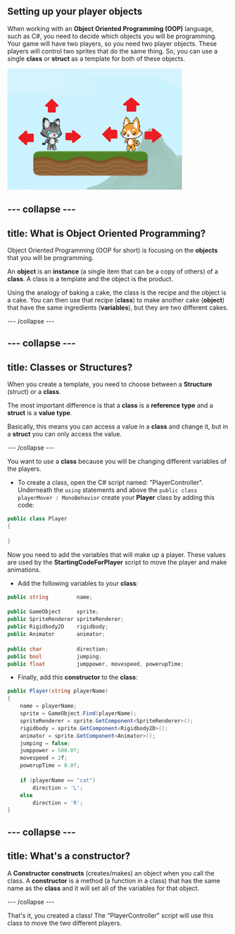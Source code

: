 ## Setting up your player objects

When working with an **Object Oriented Programming (OOP)** language, such as C#, you need to decide which objects you will be programming. Your game will have two players, so you need two player objects. These players will control two sprites that do the same thing. So, you can use a single **class** or **struct** as a template for both of these objects.

![](images/movement.png)

--- collapse ---
---
title: What is Object Oriented Programming?
---

Object Oriented Programming (OOP for short) is focusing on the **objects** that you will be programming. 

An **object** is an **instance** (a single item that can be a copy of others) of a **class**. A class is a template and the object is the product. 

Using the analogy of baking a cake, the class is the recipe and the object is a cake. You can then use that recipe (**class**) to make another cake (**object**) that have the same ingredients (**variables**), but they are two different cakes. 

--- /collapse ---

--- collapse ---
---
title: Classes or Structures?
---

When you create a template, you need to choose between a **Structure** (struct) or a **class**.

The most important difference is that a **class** is a **reference type** and a **struct** is a **value type**.

Basically, this means you can access a value in a **class** and change it, but in a **struct** you can only access the value. 

--- /collapse ---

You want to use a **class** because you will be changing different variables  of the players.

+ To create a class, open the C# script named: "PlayerController". Underneath the `using` statements and above the `public class playerMover : MonoBehavior` create your **Player** class by adding this code: 

```csharp
public class Player
{
    
}
```

Now you need to add the variables that will make up a player. These values are used by the **StartingCodeForPlayer** script to move the player and make animations.

+ Add the following variables to your **class**:
    
```csharp
public string         name;

public GameObject     sprite;
public SpriteRenderer spriteRenderer;
public Rigidbody2D    rigidbody;
public Animator       animator;

public char           direction;
public bool           jumping;
public float          jumppower, movespeed, powerupTime;
```
   
+ Finally, add this **constructor** to the **class**:

```csharp
public Player(string playerName)
{
    name = playerName;
    sprite = GameObject.Find(playerName);
    spriteRenderer = sprite.GetComponent<SpriteRenderer>();
    rigidbody = sprite.GetComponent<Rigidbody2D>();
    animator = sprite.GetComponent<Animator>();
    jumping = false;
    jumppower = 500.0f;
    movespeed = 2f;
    powerupTime = 0.0f;

    if (playerName == "cat")
        direction = 'L';
    else
        direction = 'R';
}
```
 
--- collapse ---
---
title: What's a constructor?
---

A **Constructor** **constructs** (creates/makes) an object when you call the class. A **constructor** is a method (a function in a class) that has the same name as the **class** and it will set all of the variables for that object.

--- /collapse ---

That's it, you created a class! The "PlayerController" script will use this class to move the two different players. 